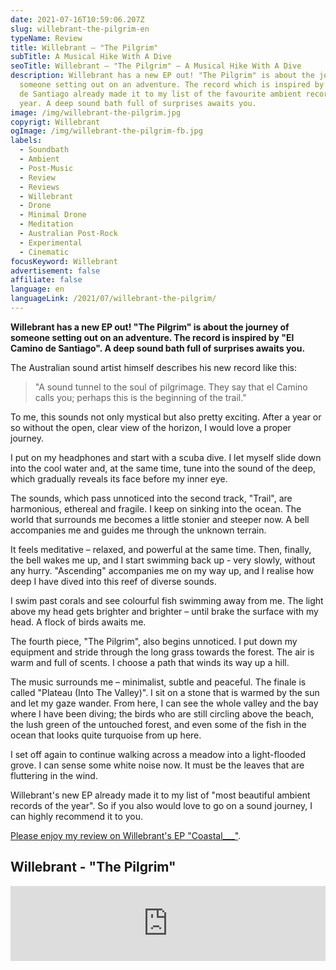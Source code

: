 ```yaml
---
date: 2021-07-16T10:59:06.207Z
slug: willebrant-the-pilgrim-en
typeName: Review
title: Willebrant – "The Pilgrim"
subTitle: A Musical Hike With A Dive
seoTitle: Willebrant – "The Pilgrim" – A Musical Hike With A Dive
description: Willebrant has a new EP out! "The Pilgrim" is about the journey of
  someone setting out on an adventure. The record which is inspired by El Camino
  de Santiago already made it to my list of the favourite ambient records of the
  year. A deep sound bath full of surprises awaits you.
image: /img/willebrant-the-pilgrim.jpg
copyrigt: Willebrant
ogImage: /img/willebrant-the-pilgrim-fb.jpg
labels:
  - Soundbath
  - Ambient
  - Post-Music
  - Review
  - Reviews
  - Willebrant
  - Drone
  - Minimal Drone
  - Meditation
  - Australian Post-Rock
  - Experimental
  - Cinematic
focusKeyword: Willebrant
advertisement: false
affiliate: false
language: en
languageLink: /2021/07/willebrant-the-pilgrim/
---
```

**Willebrant has a new EP out! "The Pilgrim" is about the journey of someone setting out on an adventure. The record is inspired by "El Camino de Santiago". A deep sound bath full of surprises awaits you.**

The Australian sound artist himself describes his new record like this:

> "A sound tunnel to the soul of pilgrimage. They say that el Camino calls you; perhaps this is the beginning of the trail."

To me, this sounds not only mystical but also pretty exciting. After a year or so without the open, clear view of the horizon, I would love a proper journey.

I put on my headphones and start with a scuba dive. I let myself slide down into the cool water and, at the same time, tune into the sound of the deep, which gradually reveals its face before my inner eye.

The sounds, which pass unnoticed into the second track, "Trail", are harmonious, ethereal and fragile. I keep on sinking into the ocean. The world that surrounds me becomes a little stonier and steeper now. A bell accompanies me and guides me through the unknown terrain.

It feels meditative – relaxed, and powerful at the same time. Then, finally, the bell wakes me up, and I start swimming back up - very slowly, without any hurry. "Ascending" accompanies me on my way up, and I realise how deep I have dived into this reef of diverse sounds.

I swim past corals and see colourful fish swimming away from me. The light above my head gets brighter and brighter – until brake the surface with my head. A flock of birds awaits me.

The fourth piece, "The Pilgrim", also begins unnoticed. I put down my equipment and stride through the long grass towards the forest. The air is warm and full of scents. I choose a path that winds its way up a hill.

The music surrounds me – minimalist, subtle and peaceful. The finale is called "Plateau (Into The Valley)". I sit on a stone that is warmed by the sun and let my gaze wander. From here, I can see the whole valley and the bay where I have been diving; the birds who are still circling above the beach, the lush green of the untouched forest, and even some of the fish in the ocean that looks quite turquoise from up here. 

I set off again to continue walking across a meadow into a light-flooded grove. I can sense some white noise now. It must be the leaves that are fluttering in the wind.

Willebrant's new EP already made it to my list of "most beautiful ambient records of the year". So if you also would love to go on a sound journey, I can highly recommend it to you.

[Please enjoy my review on Willebrant's EP "Coastal___"](/2021/02/willebrant-coastal-en).

## Willebrant - "The Pilgrim"

<iframe style="border: 0; width: 100%; height: 120px;" src="https://bandcamp.com/EmbeddedPlayer/album=2921636955/size=large/bgcol=ffffff/linkcol=5c9b72/tracklist=false/artwork=small/transparent=true/" seamless><a href="https://willebrant.bandcamp.com/album/the-pilgrim">The Pilgrim by Willebrant</a></iframe>
